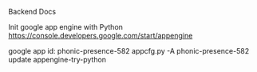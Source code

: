 Backend Docs

Init google app engine with Python
https://console.developers.google.com/start/appengine

google app id: phonic-presence-582
appcfg.py -A phonic-presence-582 update appengine-try-python